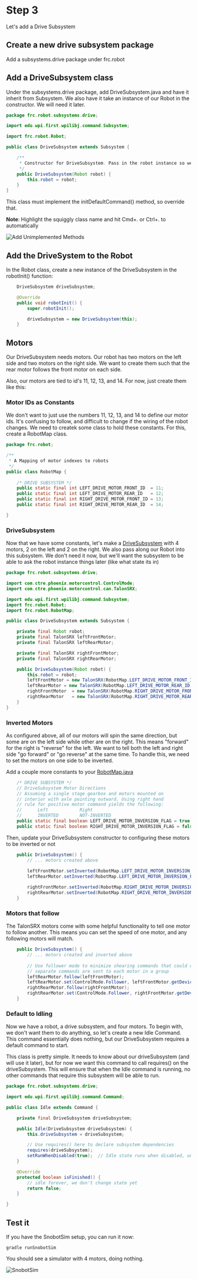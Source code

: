 # Step 3

Let's add a Drive Subsystem

## Create a new drive subsystem package

Add a subsystems.drive package under frc.robot

## Add a DriveSubsystem class

Under the subsystems.drive package, add DriveSubsystem.java and have it inherit from Subsystem.
We also have it take an instance of our Robot in the constructor. We will need it later.

```java
package frc.robot.subsystems.drive;

import edu.wpi.first.wpilibj.command.Subsystem;

import frc.robot.Robot;

public class DriveSubsystem extends Subsystem {

    /**
     * Constructor for DriveSubsystem. Pass in the robot instance so we can refer to it later.
     */
    public DriveSubsystem(Robot robot) {
        this.robot = robot;
    }
}
```

This class must implement the initDefaultCommand() method, so override that.

**Note**: Highlight the squiggly class name and hit Cmd+. or Ctrl+. to automatically 

![Add Unimplemented Methods](images/addunimplementedmethods.png)

## Add the DriveSystem to the Robot

In the Robot class, create a new instance of the DriveSubsystem in the robotInit() function:

```java
    DriveSubsystem driveSubsystem;

    @Override
    public void robotInit() {
        super.robotInit();

        driveSubsystem = new DriveSubsystem(this);
    }

```

## Motors

Our DriveSubsystem needs motors. Our robot has two motors on the left side and two motors on the right side. We want to create them such that the rear motor follows the front motor on each side.

Also, our motors are tied to id's 11, 12, 13, and 14. For now, just create them like this:

### Motor IDs as Constants
We don't want to just use the numbers 11, 12, 13, and 14 to define our motor ids. It's confusing to follow, and difficult
to change if the wiring of the robot changes. We need to createk some class to hold these constants. For this, create a RobotMap class.

```java
package frc.robot;

/**
 * A Mapping of motor indexes to robots
 */
public class RobotMap {
    
    /* DRIVE SUBSYSTEM */
    public static final int LEFT_DRIVE_MOTOR_FRONT_ID  = 11;
    public static final int LEFT_DRIVE_MOTOR_REAR_ID   = 12;
    public static final int RIGHT_DRIVE_MOTOR_FRONT_ID = 13;
    public static final int RIGHT_DRIVE_MOTOR_REAR_ID  = 14;

}
```

### DriveSubsystem
Now that we have some constants, let's make a [DriveSubsystem](src/main/java/frc/robot/subsystems/drive/DriveSubsystem.java) with 4 motors, 2 on the left and 2 on the right. We also pass along our Robot into this subsystem. We don't need it now, but we'll want the subsystem to be able to ask the robot instance things later (like what state its in)

```java
package frc.robot.subsystems.drive;

import com.ctre.phoenix.motorcontrol.ControlMode;
import com.ctre.phoenix.motorcontrol.can.TalonSRX;

import edu.wpi.first.wpilibj.command.Subsystem;
import frc.robot.Robot;
import frc.robot.RobotMap;

public class DriveSubsystem extends Subsystem {

    private final Robot robot;
    private final TalonSRX leftFrontMotor;
	private final TalonSRX leftRearMotor;

	private final TalonSRX rightFrontMotor;
    private final TalonSRX rightRearMotor;

    public DriveSubsystem(Robot robot) {
        this.robot = robot;
        leftFrontMotor = new TalonSRX(RobotMap.LEFT_DRIVE_MOTOR_FRONT_ID);
        leftRearMotor = new TalonSRX(RobotMap.LEFT_DRIVE_MOTOR_REAR_ID);
        rightFrontMotor  = new TalonSRX(RobotMap.RIGHT_DRIVE_MOTOR_FRONT_ID);
        rightRearMotor   = new TalonSRX(RobotMap.RIGHT_DRIVE_MOTOR_REAR_ID);        
    }
}
```

### Inverted Motors
As configured above, all of our motors will spin the same direction, but some are on the left side while other are on the right. This means "forward" for the right is "reverse" for the left. We want to tell both the left and right side "go forward" or "go reverse" at the same time. To handle this, we need to set the motors on one side to be inverted.

Add a couple more constants to your [RobotMap.java](src/main/java/frc/robot/RobotMap.java)

```java
    /* DRIVE SUBSYSTEM */
    // DriveSubsystem Motor Directions
    // Assuming a single stage gearbox and motors mounted on
    // interior with axle pointing outward. Using right hand
    // rule for positive motor command yields the following:
    //		Left			Right
    //		INVERTED		NOT-INVERTED
    public static final boolean LEFT_DRIVE_MOTOR_INVERSION_FLAG = true;
    public static final boolean RIGHT_DRIVE_MOTOR_INVERSION_FLAG = false;

```

Then, update your DriveSubsystem constructor to configuring these motors to be inverted or not
```java
    public DriveSubsystem() {
        // ... motors created above
        
        leftFrontMotor.setInverted(RobotMap.LEFT_DRIVE_MOTOR_INVERSION_FLAG);
        leftRearMotor.setInverted(RobotMap.LEFT_DRIVE_MOTOR_INVERSION_FLAG);

        rightFrontMotor.setInverted(RobotMap.RIGHT_DRIVE_MOTOR_INVERSION_FLAG);
        rightRearMotor.setInverted(RobotMap.RIGHT_DRIVE_MOTOR_INVERSION_FLAG);
    }

```

### Motors that follow
The TalonSRX motors come with some helpful functionality to tell one motor to follow another. This means you can set the 
speed of one motor, and any following motors will match. 

```java
    public DriveSubsystem() {
        // ... motors created and inverted above
        
        // Use follower mode to minimize shearing commands that could occur if
        // separate commands are sent to each motor in a group
        leftRearMotor.follow(leftFrontMotor);
        leftRearMotor.set(ControlMode.Follower, leftFrontMotor.getDeviceID());
        rightRearMotor.follow(rightFrontMotor);        
        rightRearMotor.set(ControlMode.Follower, rightFrontMotor.getDeviceID());
    }
```

### Default to Idling
Now we have a robot, a drive subsystem, and four motors. To begin with, we don't want them to do anything, so let's create a new Idle Command. This command essentially does nothing, but our DriveSubsystem requires a default command to start.

This class is pretty simple. It needs to know about our driveSubsystem (and will use it later), but for now we want this command to call requires() on the driveSubsystem. This will ensure that when the Idle command is running, no other commands that require this subsystem will be able to run.

```java
package frc.robot.subsystems.drive;

import edu.wpi.first.wpilibj.command.Command;

public class Idle extends Command {

    private final DriveSubsystem driveSubsystem;

    public Idle(DriveSubsystem driveSubsystem) {
        this.driveSubsystem = driveSubsystem;

        // Use requires() here to declare subsystem dependencies
    	requires(driveSubsystem);
    	setRunWhenDisabled(true);  // Idle state runs when disabled, unlike other states
    }

    @Override
    protected boolean isFinished() {    
        // idle forever, we don't change state yet
        return false;
    }

}

```

## Test it

If you have the SnobotSim setup, you can run it now:

    gradle runSnobotSim

You should see a simulator with 4 motors, doing nothing.

![SnobotSim](images/step3sim.png)
